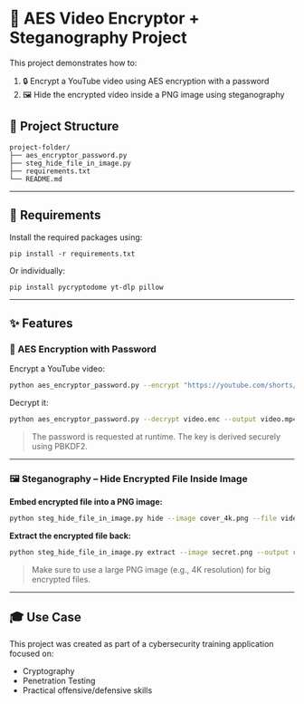 # 🔐 AES Video Encryptor + Steganography Project

This project demonstrates how to:
1. 🔒 Encrypt a YouTube video using AES encryption with a password
2. 🖼️ Hide the encrypted video inside a PNG image using steganography

## 📁 Project Structure

```
project-folder/
├── aes_encryptor_password.py
├── steg_hide_file_in_image.py
├── requirements.txt
└── README.md
```

---

## 🔧 Requirements

Install the required packages using:

```
pip install -r requirements.txt
```

Or individually:

```
pip install pycryptodome yt-dlp pillow
```

---

## ✨ Features

### 🔐 AES Encryption with Password

Encrypt a YouTube video:

```bash
python aes_encryptor_password.py --encrypt "https://youtube.com/shorts/..." --output video.enc
```

Decrypt it:

```bash
python aes_encryptor_password.py --decrypt video.enc --output video.mp4
```

> The password is requested at runtime. The key is derived securely using PBKDF2.

---

### 🖼️ Steganography – Hide Encrypted File Inside Image

**Embed encrypted file into a PNG image:**

```bash
python steg_hide_file_in_image.py hide --image cover_4k.png --file video.enc --output secret.png
```

**Extract the encrypted file back:**

```bash
python steg_hide_file_in_image.py extract --image secret.png --output recovered.enc
```

> Make sure to use a large PNG image (e.g., 4K resolution) for big encrypted files.

---

## 🎓 Use Case

This project was created as part of a cybersecurity training application focused on:
- Cryptography
- Penetration Testing
- Practical offensive/defensive skills

